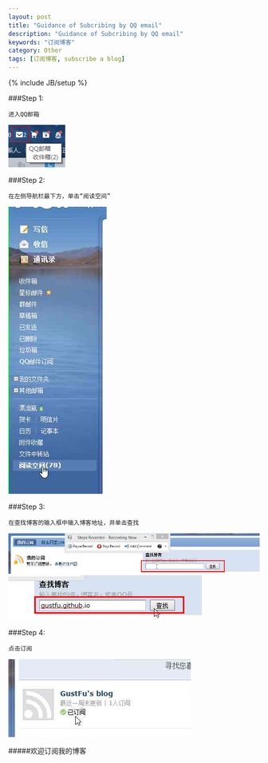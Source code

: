 ```yaml
---
layout: post
title: "Guidance of Subcribing by QQ email"
description: "Guidance of Subcribing by QQ email"
keywords: "订阅博客"
category: Other
tags: [订阅博客, subscribe a blog]
---
```


{% include JB/setup %}

###Step 1:

	进入QQ邮箱

![Step 1](/assets/images/guidance-of-subscribing/1.png)

###Step 2:
	
	在左侧导航栏最下方，单击“阅读空间”

![Step 2](/assets/images/guidance-of-subscribing/2.png)

###Step 3:

	在查找博客的输入框中输入博客地址，并单击查找

![Step 3](/assets/images/guidance-of-subscribing/3.png)
![Step 4](/assets/images/guidance-of-subscribing/4.png)

###Step 4:
	
	点击订阅

![Step 5](/assets/images/guidance-of-subscribing/5.png)



#####欢迎订阅我的博客